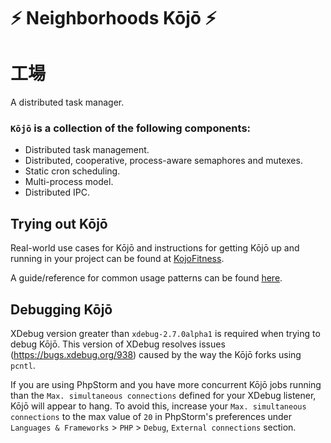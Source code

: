 # ⚡ Neighborhoods Kōjō ⚡
# 工場
A distributed task manager.

### `Kōjō` is a collection of the following components:
* Distributed task management.
* Distributed, cooperative, process-aware semaphores and mutexes.
* Static cron scheduling.
* Multi-process model.
* Distributed IPC.

## Trying out Kōjō

Real-world use cases for Kōjō and instructions for getting Kōjō up and running in your project can be found at [KojoFitness](https://github.com/neighborhoods/KojoFitness).

A guide/reference for common usage patterns can be found [here](docs/Usage%20Patterns.md).

## Debugging Kōjō
XDebug version greater than `xdebug-2.7.0alpha1` is required when trying to debug Kōjō. This version of XDebug resolves issues (https://bugs.xdebug.org/938) caused by the way the Kōjō forks using `pcntl`.

If you are using PhpStorm and you have more concurrent Kōjō jobs running than the `Max. simultaneous connections` defined for your XDebug listener, Kōjō will appear to hang. To avoid this, increase your `Max. simultaneous connections` to the max value of `20` in PhpStorm's preferences under `Languages & Frameworks` > `PHP` > `Debug`, `External connections` section.
